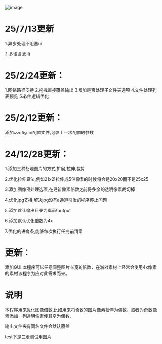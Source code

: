 ![image](https://github.com/user-attachments/assets/adb02d6a-3fc5-471e-a9be-0fee70b94f3e)


# 25/7/13更新
1.异步处理不阻塞ui

2.多语言支持


#  25/2/24更新：
1.网络路径支持
2.拖拽直接覆盖输出
3.增加是否处理子文件夹选项
4.文件处理列表预览
5.软件逻辑优化


#  25/2/12更新：
添加config.ini配置文件,记录上一次配置的参数

#  24/12/28更新：
1.添加三种处理图片的方式,扩展,拉伸,裁剪

2.优化拉伸算法,例如21x21拉伸成5倍像素的时候将会是20x20而不是25x25

3.添加图像预处理选项,在更新像素倍数之前将多余的透明像素裁切掉

4.优化jpg支持,解决jpg没有a通道引发的程序停止问题

5.添加默认输出目录为桌面\output

6.添加默认优化倍数为4x

7.优化的进度条,能够每次执行任务前清零

# 更新：
添加GUI.本程序可以任意调整图片长宽的倍数，在游戏素材上经常会使用4x像素的素材该程序为应对此需求而来。

# 说明
本程序用来优化图像倍数,比如用来将奇数的图片像素拉伸为偶数，或者为奇数像素添加一列透明像素使其变为偶数.

输出文件夹有同名文件会默认覆盖

test下是三张测试用图片

